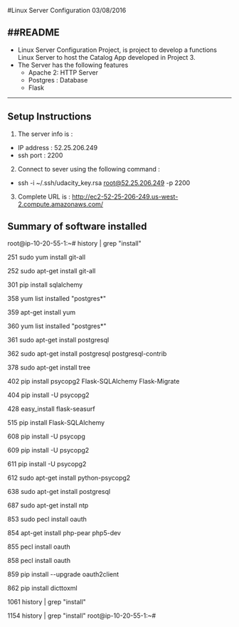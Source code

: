 #Linux Server Configuration 03/08/2016

##README
------
- Linux Server Configuration Project, is project to develop a functions Linux Server to host the Catalog App developed in Project 3.  
- The Server has the following features
	- Apache 2:  HTTP Server
	- Postgres : Database
	- Flask 

----------------------------------------------------------------------------

## Setup Instructions
1. The server info is :
  - IP address : 52.25.206.249
  - ssh port : 2200
2. Connect to sever using the following command :
  - ssh -i ~/.ssh/udacity_key.rsa root@52.25.206.249 -p 2200
3. Complete URL is : http://ec2-52-25-206-249.us-west-2.compute.amazonaws.com/

## Summary of software installed 
root@ip-10-20-55-1:~# history | grep "install" 

  251  sudo yum install git-all
  
  252  sudo apt-get install git-all
  
  301  pip install sqlalchemy
  
  358  yum list installed "postgres*"
  
  359  apt-get install yum
  
  360  yum list installed "postgres*"
  
  361  sudo apt-get install postgresql
  
  362  sudo apt-get install postgresql postgresql-contrib
  
  378  sudo apt-get install tree
  
  402  pip install psycopg2 Flask-SQLAlchemy Flask-Migrate
  
  404  pip install -U psycopg2
  
  428  easy_install flask-seasurf
  
  515  pip install Flask-SQLAlchemy
  
  608  pip install -U psycopg
  
  609  pip install -U psycopg2
  
  611  pip install -U psycopg2
  
  612  sudo apt-get install python-psycopg2
  
  638  sudo apt-get install postgresql
  
  687  sudo apt-get install ntp
  
  853  sudo pecl install oauth 
  
  854  apt-get install php-pear php5-dev
  
  855  pecl install oauth
  
  858  pecl install oauth
  
  859  pip install --upgrade oauth2client
  
  862  pip install dicttoxml
  
 1061  history | grep "install" 
 
 1154  history | grep "install" 
root@ip-10-20-55-1:~# 
